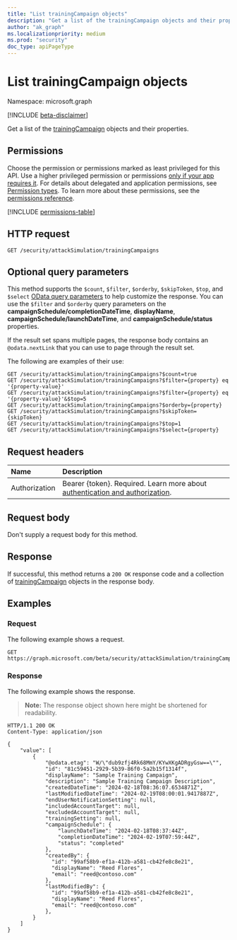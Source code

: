 ```yaml
---
title: "List trainingCampaign objects"
description: "Get a list of the trainingCampaign objects and their properties."
author: "ak_graph"
ms.localizationpriority: medium
ms.prod: "security"
doc_type: apiPageType
---
```


# List trainingCampaign objects

Namespace: microsoft.graph

[!INCLUDE [beta-disclaimer](../../includes/beta-disclaimer.md)]

Get a list of the [trainingCampaign](../resources/trainingcampaign.md) objects and their properties.

## Permissions

Choose the permission or permissions marked as least privileged for this API. Use a higher privileged permission or permissions [only if your app requires it](/graph/permissions-overview#best-practices-for-using-microsoft-graph-permissions). For details about delegated and application permissions, see [Permission types](/graph/permissions-overview#permission-types). To learn more about these permissions, see the [permissions reference](/graph/permissions-reference).

<!-- {
  "blockType": "permissions",
  "name": "attacksimulationroot-list-trainingcampaigns-permissions"
}
-->
[!INCLUDE [permissions-table](../includes/permissions/attacksimulationroot-list-trainingcampaigns-permissions.md)]

## HTTP request

<!-- {
  "blockType": "ignored"
}
-->
``` http
GET /security/attackSimulation/trainingCampaigns
```

## Optional query parameters

This method supports the `$count`, `$filter`, `$orderby`, `$skipToken`, `$top`, and `$select` [OData query parameters](/graph/query-parameters) to help customize the response. You can use the `$filter` and `$orderby` query parameters on the **campaignSchedule/completionDateTime**, **displayName**, **campaignSchedule/launchDateTime**, and **campaignSchedule/status** properties.

If the result set spans multiple pages, the response body contains an `@odata.nextLink` that you can use to page through the result set.

The following are examples of their use:

<!-- {
  "blockType": "ignored"
}
-->
``` http
GET /security/attackSimulation/trainingCampaigns?$count=true
GET /security/attackSimulation/trainingCampaigns?$filter={property} eq '{property-value}'
GET /security/attackSimulation/trainingCampaigns?$filter={property} eq '{property-value}'&$top=5
GET /security/attackSimulation/trainingCampaigns?$orderby={property}
GET /security/attackSimulation/trainingCampaigns?$skipToken={skipToken}
GET /security/attackSimulation/trainingCampaigns?$top=1
GET /security/attackSimulation/trainingCampaigns?$select={property}
```

## Request headers

|Name|Description|
|:---|:---|
|Authorization|Bearer {token}. Required. Learn more about [authentication and authorization](/graph/auth/auth-concepts).|

## Request body

Don't supply a request body for this method.

## Response

If successful, this method returns a `200 OK` response code and a collection of [trainingCampaign](../resources/trainingcampaign.md) objects in the response body.

## Examples

### Request

The following example shows a request.
<!-- {
  "blockType": "request",
  "name": "list_trainingcampaign"
}
-->
``` http
GET https://graph.microsoft.com/beta/security/attackSimulation/trainingCampaigns
```


### Response

The following example shows the response.
>**Note:** The response object shown here might be shortened for readability.
<!-- {
  "blockType": "response",
  "truncated": true,
  "@odata.type": "Collection(microsoft.graph.trainingCampaign)"
}
-->
``` http
HTTP/1.1 200 OK
Content-Type: application/json

{
    "value": [
        {
            "@odata.etag": "W/\"dub9zfj4Rk68MmY/KYwXKgADRgyGsw==\"",
            "id": "81c59451-2929-5b39-86f0-5a2b15f1314f",
            "displayName": "Sample Training Campaign",
            "description": "Sample Training Campaign Description",
            "createdDateTime": "2024-02-18T08:36:07.6534871Z",
            "lastModifiedDateTime": "2024-02-19T08:00:01.9417887Z",
            "endUserNotificationSetting": null,
            "includedAccountTarget": null,
            "excludedAccountTarget": null,
            "trainingSetting": null,
            "campaignSchedule": {
                "launchDateTime": "2024-02-18T08:37:44Z",
                "completionDateTime": "2024-02-19T07:59:44Z",
                "status": "completed"
            },
            "createdBy": {
              "id": "99af58b9-ef1a-412b-a581-cb42fe8c8e21",
              "displayName": "Reed Flores",
              "email": "reed@contoso.com"
            },
            "lastModifiedBy": {
              "id": "99af58b9-ef1a-412b-a581-cb42fe8c8e21",
              "displayName": "Reed Flores",
              "email": "reed@contoso.com"
            },
        }
    ]
}
```

